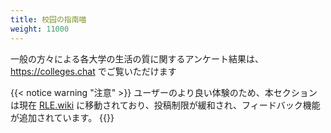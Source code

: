 ```yaml
---
title: 校园の指南喵
weight: 11000
---
```


一般の方々による各大学の生活の質に関するアンケート結果は、 <https://colleges.chat> でご覧いただけます

{{< notice warning "注意" >}} 
ユーザーのより良い体験のため、本セクションは現在 [RLE.wiki](https://rle.wiki) に移動されており、投稿制限が緩和され、フィードバック機能が追加されています。
{{</notice>}}
